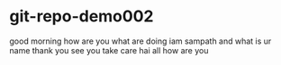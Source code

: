 # git-repo-demo002
good morning
how are you
what are doing
iam sampath
and what is ur name
thank you
see you
take care
hai all how are you
